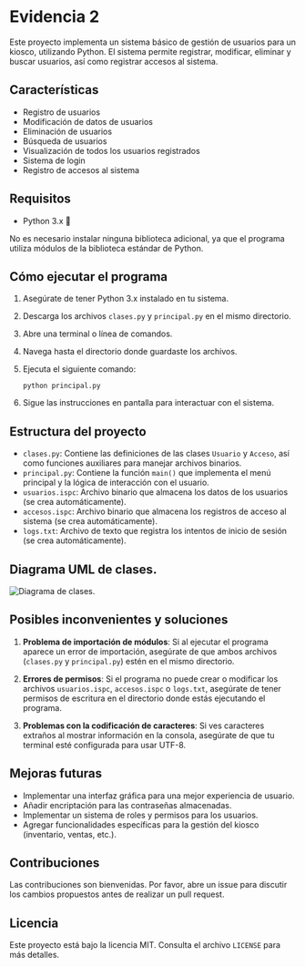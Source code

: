 # Evidencia 2

Este proyecto implementa un sistema básico de gestión de usuarios para un kiosco, utilizando Python. El sistema permite registrar, modificar, eliminar y buscar usuarios, así como registrar accesos al sistema.

## Características

- Registro de usuarios
- Modificación de datos de usuarios
- Eliminación de usuarios
- Búsqueda de usuarios
- Visualización de todos los usuarios registrados
- Sistema de login
- Registro de accesos al sistema

## Requisitos

- Python 3.x 🐍

No es necesario instalar ninguna biblioteca adicional, ya que el programa utiliza módulos de la biblioteca estándar de Python.

## Cómo ejecutar el programa

1. Asegúrate de tener Python 3.x instalado en tu sistema.
2. Descarga los archivos `clases.py` y `principal.py` en el mismo directorio.
3. Abre una terminal o línea de comandos.
4. Navega hasta el directorio donde guardaste los archivos.
5. Ejecuta el siguiente comando:

   ```
   python principal.py
   ```

6. Sigue las instrucciones en pantalla para interactuar con el sistema.

## Estructura del proyecto

- `clases.py`: Contiene las definiciones de las clases `Usuario` y `Acceso`, así como funciones auxiliares para manejar archivos binarios.
- `principal.py`: Contiene la función `main()` que implementa el menú principal y la lógica de interacción con el usuario.
- `usuarios.ispc`: Archivo binario que almacena los datos de los usuarios (se crea automáticamente).
- `accesos.ispc`: Archivo binario que almacena los registros de acceso al sistema (se crea automáticamente).
- `logs.txt`: Archivo de texto que registra los intentos de inicio de sesión (se crea automáticamente).
  
## Diagrama UML de clases.

   ![Diagrama de clases.]()

## Posibles inconvenientes y soluciones

1. **Problema de importación de módulos**: Si al ejecutar el programa aparece un error de importación, asegúrate de que ambos archivos (`clases.py` y `principal.py`) estén en el mismo directorio.

2. **Errores de permisos**: Si el programa no puede crear o modificar los archivos `usuarios.ispc`, `accesos.ispc` o `logs.txt`, asegúrate de tener permisos de escritura en el directorio donde estás ejecutando el programa.

3. **Problemas con la codificación de caracteres**: Si ves caracteres extraños al mostrar información en la consola, asegúrate de que tu terminal esté configurada para usar UTF-8.

## Mejoras futuras

- Implementar una interfaz gráfica para una mejor experiencia de usuario.
- Añadir encriptación para las contraseñas almacenadas.
- Implementar un sistema de roles y permisos para los usuarios.
- Agregar funcionalidades específicas para la gestión del kiosco (inventario, ventas, etc.).

## Contribuciones

Las contribuciones son bienvenidas. Por favor, abre un issue para discutir los cambios propuestos antes de realizar un pull request.

## Licencia

Este proyecto está bajo la licencia MIT. Consulta el archivo `LICENSE` para más detalles.
